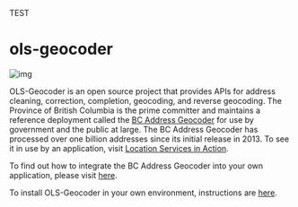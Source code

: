 TEST
# ols-geocoder
![img](https://img.shields.io/badge/Lifecycle-Stable-97ca00)

OLS-Geocoder is an open source project that provides APIs for address cleaning, correction, completion, geocoding, and reverse geocoding. The Province of British Columbia is the prime committer and maintains a reference deployment called the [BC Address Geocoder](https://www2.gov.bc.ca/gov/content/data/geographic-data-services/location-services/geocoder) for use by government and the public at large. The BC Address Geocoder has processed over one billion addresses since its initial release in 2013. To see it in use by an application, visit [Location Services in Action](https://bcgov.github.io/ols-devkit/ols-demo/index.html).

To find out how to integrate the BC Address Geocoder into your own application, please visit [here](https://github.com/bcgov/ols-geocoder/blob/gh-pages/README.md).

To install OLS-Geocoder in your own environment, instructions are [here](https://github.com/bcgov/ols-geocoder/blob/dev/INSTALL.md).
